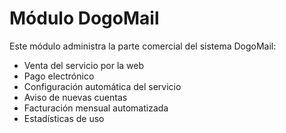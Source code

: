 # Módulo DogoMail

Este módulo administra la parte comercial del sistema DogoMail:

 - Venta del servicio por la web
 - Pago electrónico
 - Configuración automática del servicio
 - Aviso de nuevas cuentas
 - Facturación mensual automatizada
 - Estadísticas de uso

